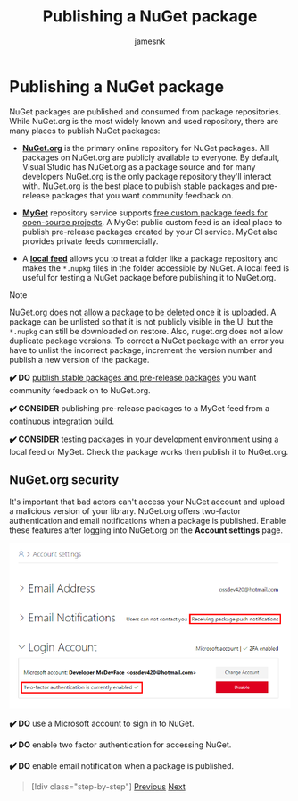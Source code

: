 ﻿---
title: Publishing a NuGet package
description: Best practice recommendations for publishing .NET libraries to NuGet.
author: jamesnk
ms.author: James.NewtonKing
ms.date: 09/20/2018
---
# Publishing a NuGet package

NuGet packages are published and consumed from package repositories. While NuGet.org is the most widely known and used repository, there are many places to publish NuGet packages:

* **[NuGet.org](https://www.nuget.org/)** is the primary online repository for NuGet packages. All packages on NuGet.org are publicly available to everyone. By default, Visual Studio has NuGet.org as a package source and for many developers NuGet.org is the only package repository they'll interact with. NuGet.org is the best place to publish stable packages and pre-release packages that you want community feedback on.

* **[MyGet](https://myget.org/)** repository service supports [free custom package feeds for open-source projects](https://www.myget.org/opensource). A MyGet public custom feed is an ideal place to publish pre-release packages created by your CI service. MyGet also provides private feeds commercially.

* A **[local feed](https://docs.microsoft.com/en-us/nuget/hosting-packages/local-feeds)** allows you to treat a folder like a package repository and makes the `*.nupkg` files in the folder accessible by NuGet. A local feed is useful for testing a NuGet package before publishing it to NuGet.org.

> [!NOTE]
> NuGet.org [does not allow a package to be deleted](https://docs.microsoft.com/en-us/nuget/policies/deleting-packages) once it is uploaded. A package can be unlisted so that it is not publicly visible in the UI but the `*.nupkg` can still be downloaded on restore. Also, nuget.org does not allow duplicate package versions. To correct a NuGet package with an error you have to unlist the incorrect package, increment the version number and publish a new version of the package.

**✔️ DO** [publish stable packages and pre-release packages](https://docs.microsoft.com/en-us/nuget/create-packages/publish-a-package) you want community feedback on to NuGet.org.

**✔️ CONSIDER** publishing pre-release packages to a MyGet feed from a continuous integration build.

**✔️ CONSIDER** testing packages in your development environment using a local feed or MyGet. Check the package works then publish it to NuGet.org.

## NuGet.org security

It's important that bad actors can't access your NuGet account and upload a malicious version of your library. NuGet.org offers two-factor authentication and email notifications when a package is published. Enable these features after logging into NuGet.org on the **Account settings** page.

![alt text](./media/nuget-2fa.png "NuGet Account Security")

**✔️ DO** use a Microsoft account to sign in to NuGet.

**✔️ DO** enable two factor authentication for accessing NuGet.

**✔️ DO** enable email notification when a package is published.

>[!div class="step-by-step"]
[Previous](./sourcelink.md)
[Next](./versioning.md)